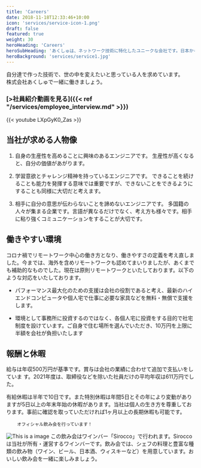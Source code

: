 ```yaml
---
title: 'Careers'
date: 2018-11-18T12:33:46+10:00
icon: 'services/service-icon-1.png'
draft: false
featured: true
weight: 30
heroHeading: 'Careers'
heroSubHeading: 'あくしゅは、ネットワーク技術に特化したユニークな会社です。日本から世界に技術を発信しつづけたいと考えています。私たちと一緒に夢を追いかけませんか？'
heroBackground: 'services/service1.jpg'
---
```


自分達で作った技術で、世の中を変えたいと思っている人を求めています。  
株式会社あくしゅで一緒に働きましょう。 
### [>社員紹介動画を見る]({{< ref "/services/employee_interview.md" >}})

{{< youtube LXpGyK0_Zas >}}


## 当社が求める人物像

1. 自身の生産性を高めることに興味のあるエンジニアです。
生産性が高くなると、自分の価値があがります。
2. 学習意欲とチャレンジ精神を持っているエンジニアです。
できることを続けることも能力を発揮する意味では重要ですが、できないことをできるようにすることも同様に大切だと考えます。

3. 相手に自分の意思が伝わらないことを諦めないエンジニアです。
多国籍の人々が集まる企業です。言語が異なるだけでなく、考え方も様々です。相手に粘り強くコミュニケーションをすることが大切です。


## 働きやすい環境

コロナ禍でリモートワーク中⼼の働き⽅となり、働きやすさの定義を考え直しました。今までは、海外を含めリモートワークも認めてまいりましたが、あくまでも補助的なものでした。現在は原則リモートワークといたしております。以下のような対応をいたしております。


- パフォーマンス最⼤化のための⽀援は会社の役割であると考え、最新のハイエンドコンピュータや個⼈宅で仕事に必要な家具などを無料・無償で⽀援をします。

- 環境として事務所に投資するのではなく、各個⼈宅に投資をする目的で社宅制度を設けています。ご⾃⾝で住む場所を選んでいただき、10万円を上限に半額を会社が負担いたします


## 報酬と休暇
給与は年収500万円が基準です。賞与は会社の業績に合わせて追加で⽀払いをしていま
す。2021年度は、取締役などを除いた社員だけの平均年収は611万円でした。  

有給休暇は半年で10日です。また特別休暇は年間5日とその年により変動がありますが5日以上の年末年始の休暇があります。当社は個人の生き方を尊重しております。事前に確認を取っていただければ1ヶ月以上の長期休暇も可能です。

        オフィシャル飲み会を行っています！

![This is a image](/images/meeting2.png)
この飲み会はワインバー「Sirocco」で行われます。Sirocco は当社が所有・運営するワインバーです。飲み会では、シェフの料理と豊富な種類の飲み物（ワイン、ビール、日本酒、ウィスキーなど）を用意しています。おいしい飲み会を一緒に楽しみましょう。 

